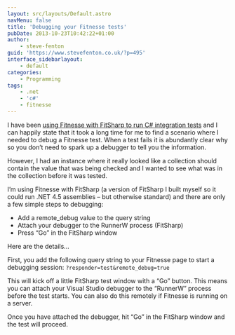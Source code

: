 ```yaml
---
layout: src/layouts/Default.astro
navMenu: false
title: 'Debugging your Fitnesse tests'
pubDate: 2013-10-23T10:42:22+01:00
author:
    - steve-fenton
guid: 'https://www.stevefenton.co.uk/?p=495'
interface_sidebarlayout:
    - default
categories:
    - Programming
tags:
    - .net
    - 'c#'
    - fitnesse
---
```


I have been [using Fitnesse with FitSharp to run C# integration tests](https://www.stevefenton.co.uk/2013/10/Using-Fitnesse-For-Dot-Net/) and I can happily state that it took a long time for me to find a scenario where I needed to debug a Fitnesse test. When a test fails it is abundantly clear why so you don’t need to spark up a debugger to tell you the information.

However, I had an instance where it really looked like a collection should contain the value that was being checked and I wanted to see what was in the collection before it was tested.

I’m using Fitnesse with FitSharp (a version of FitSharp I built myself so it could run .NET 4.5 assemblies – but otherwise standard) and there are only a few simple steps to debugging:

- Add a remote\_debug value to the query string
- Attach your debugger to the RunnerW process (FitSharp)
- Press “Go” in the FitSharp window

Here are the details…

First, you add the following query string to your Fitnesse page to start a debugging session: `?responder=test&remote_debug=true`

This will kick off a little FitSharp test window with a “Go” button. This means you can attach your Visual Studio debugger to the “RunnerW” process before the test starts. You can also do this remotely if Fitnesse is running on a server.

Once you have attached the debugger, hit “Go” in the FitSharp window and the test will proceed.